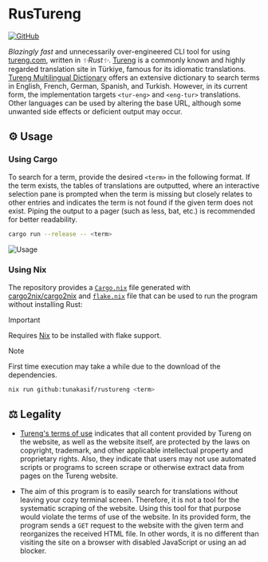 <!--markdownlint-disable MD013-->

# RusTureng

[![GitHub](https://img.shields.io/github/license/tunakasif/rustureng)](https://github.com/tunakasif/rustureng/blob/main/LICENSE)

_Blazingly fast_ and unnecessarily over-engineered CLI tool for using [tureng.com](https://tureng.com/en/turkish-english), written in _✨Rust✨_. [Tureng](https://tureng.com/en/turkish-english) is a commonly known and highly regarded translation site in Türkiye, famous for its idiomatic translations. [Tureng Multilingual Dictionary](https://tureng.com/en/turkish-english) offers an extensive dictionary to search terms in English, French, German, Spanish, and Turkish. However, in its current form, the implementation targets `<tur-eng>` and `<eng-tur>` translations. Other languages can be used by altering the base URL, although some unwanted side effects or deficient output may occur.

## ⚙️ Usage

### Using Cargo

To search for a term, provide the desired `<term>` in the following format. If the term exists, the tables of translations are outputted, where an interactive selection pane is prompted when the term is missing but closely relates to other entries and indicates the term is not found if the given term does not exist. Piping the output to a pager (such as less, bat, etc.) is recommended for better readability.

```sh
cargo run --release -- <term>
```

![Usage](./.github/assets/demo.gif)

### Using Nix

The repository provides a [`Cargo.nix`](./Cargo.nix) file generated with [cargo2nix/cargo2nix](https://github.com/cargo2nix/cargo2nix) and [`flake.nix`](./flake.nix) file that can be used to run the program without installing Rust:

> [!IMPORTANT]
> Requires [Nix](https://nixos.org/download.html) to be installed with flake support.

> [!NOTE]
> First time execution may take a while due to the download of the dependencies.

```sh
nix run github:tunakasif/rustureng <term>
```

## ⚖️ Legality

- [Tureng's terms of use](https://tureng.com/en/termsofuse) indicates that all content provided by Tureng on the website, as well as the website itself, are protected by the laws on copyright, trademark, and other applicable intellectual property and proprietary rights. Also, they indicate that users may not use automated scripts or programs to screen scrape or otherwise extract data from pages on the Tureng website.

- The aim of this program is to easily search for translations without leaving your cozy terminal screen. Therefore, it is not a tool for the systematic scraping of the website. Using this tool for that purpose would violate the terms of use of the website. In its provided form, the program sends a `GET` request to the website with the given term and reorganizes the received HTML file. In other words, it is no different than visiting the site on a browser with disabled JavaScript or using an ad blocker.
